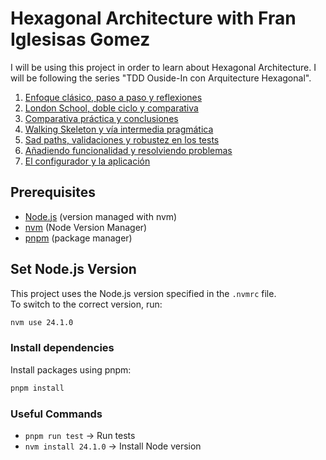 # Hexagonal Architecture with Fran Iglesisas Gomez

I will be using this project in order to learn about Hexagonal Architecture. I will be following the series "TDD Ouside-In con Arquitecture Hexagonal".

1. [Enfoque clásico, paso a paso y reflexiones](https://franiglesias.github.io/hexagonal-tdd-1)
2. [London School, doble ciclo y comparativa](https://franiglesias.github.io/hexagonal-tdd-2/)
3. [Comparativa práctica y conclusiones](https://franiglesias.github.io/hexagonal-tdd-3/)
4. [Walking Skeleton y vía intermedia pragmática](https://franiglesias.github.io/hexagonal-tdd-4/)
5. [Sad paths, validaciones y robustez en los tests](https://franiglesias.github.io/hexagonal-tdd-5/)
6. [Añadiendo funcionalidad y resolviendo problemas](https://franiglesias.github.io/hexagonal-tdd-6/)
7. [El configurador y la aplicación](https://franiglesias.github.io/hexagonal-tdd-7/)

## Prerequisites

- [Node.js](https://nodejs.org/) (version managed with nvm)
- [nvm](https://github.com/nvm-sh/nvm) (Node Version Manager)
- [pnpm](https://pnpm.io/) (package manager)

## Set Node.js Version

This project uses the Node.js version specified in the `.nvmrc` file.  
To switch to the correct version, run:

```bash
nvm use 24.1.0
```

### Install dependencies

Install packages using pnpm:

```bash
pnpm install
```

### Useful Commands
- `pnpm run test` → Run tests  
- `nvm install 24.1.0` → Install Node version